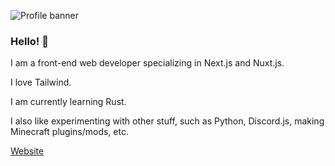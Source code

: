 ![Profile banner](https://i.imgur.com/NjCOtt5.png)
### Hello! 👋
I am a front-end web developer specializing in Next.js and Nuxt.js.

I love Tailwind.

I am currently learning Rust.

I also like experimenting with other stuff, such as Python, Discord.js, making Minecraft plugins/mods, etc.

[Website](https://www.duckyhq.com)

